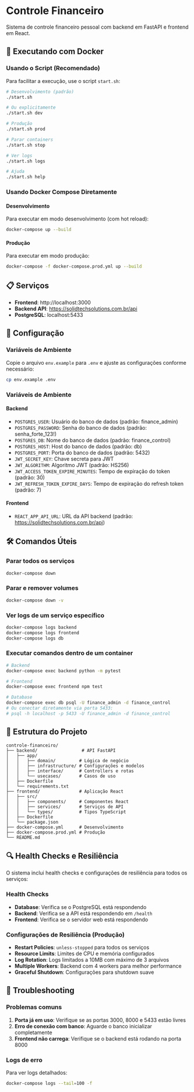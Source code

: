 # Controle Financeiro

Sistema de controle financeiro pessoal com backend em FastAPI e frontend em React.

## 🚀 Executando com Docker

### Usando o Script (Recomendado)

Para facilitar a execução, use o script `start.sh`:

```bash
# Desenvolvimento (padrão)
./start.sh

# Ou explicitamente
./start.sh dev

# Produção
./start.sh prod

# Parar containers
./start.sh stop

# Ver logs
./start.sh logs

# Ajuda
./start.sh help
```

### Usando Docker Compose Diretamente

#### Desenvolvimento

Para executar em modo desenvolvimento (com hot reload):

```bash
docker-compose up --build
```

#### Produção

Para executar em modo produção:

```bash
docker-compose -f docker-compose.prod.yml up --build
```

## 📋 Serviços

- **Frontend**: http://localhost:3000
- **Backend API**: https://solidtechsolutions.com.br/api
- **PostgreSQL**: localhost:5433

## 🔧 Configuração

### Variáveis de Ambiente

Copie o arquivo `env.example` para `.env` e ajuste as configurações conforme necessário:

```bash
cp env.example .env
```

### Variáveis de Ambiente

#### Backend
- `POSTGRES_USER`: Usuário do banco de dados (padrão: finance_admin)
- `POSTGRES_PASSWORD`: Senha do banco de dados (padrão: senha_forte_123!)
- `POSTGRES_DB`: Nome do banco de dados (padrão: finance_control)
- `POSTGRES_HOST`: Host do banco de dados (padrão: db)
- `POSTGRES_PORT`: Porta do banco de dados (padrão: 5432)
- `JWT_SECRET_KEY`: Chave secreta para JWT
- `JWT_ALGORITHM`: Algoritmo JWT (padrão: HS256)
- `JWT_ACCESS_TOKEN_EXPIRE_MINUTES`: Tempo de expiração do token (padrão: 30)
- `JWT_REFRESH_TOKEN_EXPIRE_DAYS`: Tempo de expiração do refresh token (padrão: 7)

#### Frontend
- `REACT_APP_API_URL`: URL da API backend (padrão: https://solidtechsolutions.com.br/api)

## 🛠️ Comandos Úteis

### Parar todos os serviços
```bash
docker-compose down
```

### Parar e remover volumes
```bash
docker-compose down -v
```

### Ver logs de um serviço específico
```bash
docker-compose logs backend
docker-compose logs frontend
docker-compose logs db
```

### Executar comandos dentro de um container
```bash
# Backend
docker-compose exec backend python -m pytest

# Frontend
docker-compose exec frontend npm test

# Database
docker-compose exec db psql -U finance_admin -d finance_control
# Ou conectar diretamente via porta 5433:
# psql -h localhost -p 5433 -U finance_admin -d finance_control
```

## 📁 Estrutura do Projeto

```
controle-financeiro/
├── backend/                 # API FastAPI
│   ├── app/
│   │   ├── domain/         # Lógica de negócio
│   │   ├── infrastructure/ # Configurações e modelos
│   │   ├── interface/      # Controllers e rotas
│   │   └── usecases/       # Casos de uso
│   ├── Dockerfile
│   └── requirements.txt
├── frontend/               # Aplicação React
│   ├── src/
│   │   ├── components/     # Componentes React
│   │   ├── services/       # Serviços de API
│   │   └── types/          # Tipos TypeScript
│   ├── Dockerfile
│   └── package.json
├── docker-compose.yml      # Desenvolvimento
├── docker-compose.prod.yml # Produção
└── README.md
```

## 🔍 Health Checks e Resiliência

O sistema inclui health checks e configurações de resiliência para todos os serviços:

### Health Checks
- **Database**: Verifica se o PostgreSQL está respondendo
- **Backend**: Verifica se a API está respondendo em `/health`
- **Frontend**: Verifica se o servidor web está respondendo

### Configurações de Resiliência (Produção)
- **Restart Policies**: `unless-stopped` para todos os serviços
- **Resource Limits**: Limites de CPU e memória configurados
- **Log Rotation**: Logs limitados a 10MB com máximo de 3 arquivos
- **Multiple Workers**: Backend com 4 workers para melhor performance
- **Graceful Shutdown**: Configurações para shutdown suave

## 🚨 Troubleshooting

### Problemas comuns

1. **Porta já em uso**: Verifique se as portas 3000, 8000 e 5433 estão livres
2. **Erro de conexão com banco**: Aguarde o banco inicializar completamente
3. **Frontend não carrega**: Verifique se o backend está rodando na porta 8000

### Logs de erro

Para ver logs detalhados:
```bash
docker-compose logs --tail=100 -f
``` 